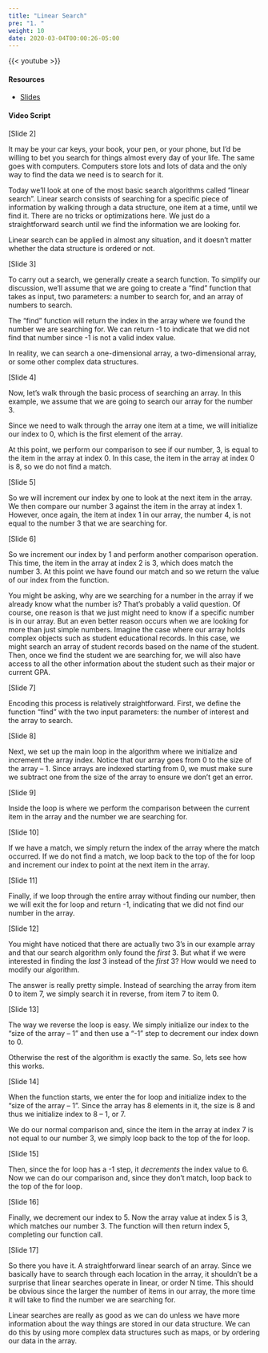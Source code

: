 ```yaml
---
title: "Linear Search"
pre: "1. "
weight: 10
date: 2020-03-04T00:00:26-05:00
---
```


{{< youtube  >}}

#### Resources

* [Slides](/3-cc310/07-searching-sorting/01-linear-slides.pptx)

#### Video Script

[Slide 2]

It may be your car keys, your book, your pen, or your phone, but I’d be willing
to bet you search for things almost every day of your life. The same goes with
computers. Computers store lots and lots of data and the only way to find the
data we need is to search for it.

Today we’ll look at one of the most basic search algorithms called “linear
search”. Linear search consists of searching for a specific piece of information
by walking through a data structure, one item at a time, until we find it. There
are no tricks or optimizations here. We just do a straightforward search until
we find the information we are looking for.

Linear search can be applied in almost any situation, and it doesn’t matter
whether the data structure is ordered or not.

[Slide 3]

To carry out a search, we generally create a search function. To simplify our
discussion, we’ll assume that we are going to create a “find” function that
takes as input, two parameters: a number to search for, and an array of numbers
to search.

The “find” function will return the index in the array where we found the number
we are searching for. We can return -1 to indicate that we did not find that
number since -1 is not a valid index value.

In reality, we can search a one-dimensional array, a two-dimensional array, or
some other complex data structures.

[Slide 4]

Now, let’s walk through the basic process of searching an array. In this
example, we assume that we are going to search our array for the number 3.

Since we need to walk through the array one item at a time, we will initialize
our index to 0, which is the first element of the array.

At this point, we perform our comparison to see if our number, 3, is equal to
the item in the array at index 0. In this case, the item in the array at index 0
is 8, so we do not find a match.

[Slide 5]

So we will increment our index by one to look at the next item in the array. We
then compare our number 3 against the item in the array at index 1. However,
once again, the item at index 1 in our array, the number 4, is not equal to the
number 3 that we are searching for.

[Slide 6]

So we increment our index by 1 and perform another comparison operation. This
time, the item in the array at index 2 is 3, which does match the number 3. At
this point we have found our match and so we return the value of our index from
the function.

You might be asking, why are we searching for a number in the array if we
already know what the number is? That’s probably a valid question. Of course,
one reason is that we just might need to know if a specific number is in our
array. But an even better reason occurs when we are looking for more than just
simple numbers. Imagine the case where our array holds complex objects such as
student educational records. In this case, we might search an array of student
records based on the name of the student. Then, once we find the student we are
searching for, we will also have access to all the other information about the
student such as their major or current GPA.

[Slide 7]

Encoding this process is relatively straightforward. First, we define the
function “find” with the two input parameters: the number of interest and the
array to search.

[Slide 8]

Next, we set up the main loop in the algorithm where we initialize and increment
the array index. Notice that our array goes from 0 to the size of the array – 1.
Since arrays are indexed starting from 0, we must make sure we subtract one from
the size of the array to ensure we don’t get an error.

[Slide 9]

Inside the loop is where we perform the comparison between the current item in
the array and the number we are searching for.

[Slide 10]

If we have a match, we simply return the index of the array where the match
occurred. If we do not find a match, we loop back to the top of the for loop and
increment our index to point at the next item in the array.

[Slide 11]

Finally, if we loop through the entire array without finding our number, then we
will exit the for loop and return -1, indicating that we did not find our number
in the array.

[Slide 12]

You might have noticed that there are actually two 3’s in our example array and
that our search algorithm only found the *first* 3. But what if we were
interested in finding the *last* 3 instead of the *first* 3? How would we need
to modify our algorithm.

The answer is really pretty simple. Instead of searching the array from item 0
to item 7, we simply search it in reverse, from item 7 to item 0.

[Slide 13]

The way we reverse the loop is easy. We simply initialize our index to the “size
of the array – 1” and then use a “-1” step to decrement our index down to 0.

Otherwise the rest of the algorithm is exactly the same. So, lets see how this
works.

[Slide 14]

When the function starts, we enter the for loop and initialize index to the
“size of the array – 1”. Since the array has 8 elements in it, the size is 8 and
thus we initialize index to 8 – 1, or 7.

We do our normal comparison and, since the item in the array at index 7 is not
equal to our number 3, we simply loop back to the top of the for loop.

[Slide 15]

Then, since the for loop has a -1 step, it *decrements* the index value to 6.
Now we can do our comparison and, since they don’t match, loop back to the top
of the for loop.

[Slide 16]

Finally, we decrement our index to 5. Now the array value at index 5 is 3, which
matches our number 3. The function will then return index 5, completing our
function call.

[Slide 17]

So there you have it. A straightforward linear search of an array. Since we
basically have to search through each location in the array, it shouldn’t be a
surprise that linear searches operate in linear, or order N time. This should be
obvious since the larger the number of items in our array, the more time it will
take to find the number we are searching for.

Linear searches are really as good as we can do unless we have more information
about the way things are stored in our data structure. We can do this by using
more complex data structures such as maps, or by ordering our data in the array.
